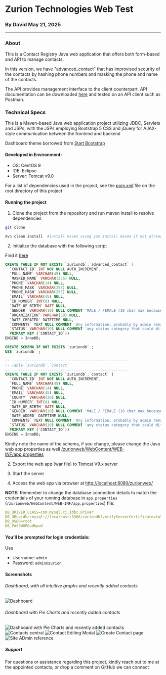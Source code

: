 # Zurion Technologies Web Test
### By David May 21, 2025
____

### About
This is a Contact Registry Java web application that offers both form-based and API to manage contacts. 

In this version, we have "advanced_contact" that has improvised security of the contacts by hashing phone numbers and masking the phone and name of the contacts.

The API provides management interface to the client counterpart. API documentation can be downloaded [here](./ZurionTech-Web-APIs.postman_collection.json) and tested on an API client such as Postman. 


### Technical Specs
This is a Maven-based Java web application project utilizing JDBC, Servlets and JSPs, with the JSPs employing Bootstrap 5 CSS 
and jQuery for AJAX-style communication between the frontend and backend

Dashboard theme borrowed from [Start Bootstrap](https://startbootstrap.com/template/sb-admin)

#### Developed in Environment:
* OS: CentOS 9
* IDE: Eclipse
* Server: Tomcat v9.0

For a list of dependencies used in the project, see the [pom.xml](./pom.xml) file on the root directory of this project

#### Running the project
1. Clone the project from the repository and run maven install to resolve dependencies
```sh
git clone

mvn clean install  #install maven using yum install maven if not already installed
```


2. Initialize the database with the following script

Find it [here](./zurion_init_script.sql)

```sql
CREATE TABLE IF NOT EXISTS `zuriondb`.`advanced_contact` (
  `CONTACT_ID` INT NOT NULL AUTO_INCREMENT,
  `FULL_NAME` VARCHAR(45) NULL,
  `MASKED_NAME` VARCHAR(255) NULL,
  `PHONE` VARCHAR(14) NULL,
  `PHONE_MASK` VARCHAR(255) NULL,
  `PHONE_HASH` VARCHAR(255) NULL,
  `EMAIL` VARCHAR(45) NULL,
  `ID_NUMBER` INT(8) NULL,
  `DATE_OF_BIRTH` DATE NULL,
  `GENDER` VARCHAR(10) NULL COMMENT 'MALE / FEMALE (10 char max because of other variations of self identification that could be factored in)',
  `ORGANIZATION` VARCHAR(30) NULL,
  `DATE_CREATED` DATETIME NULL,
  `COMMENTS` TEXT NULL COMMENT 'Any information, probably by admin remarking this contact',
  `STATUS` VARCHAR(10) NULL COMMENT 'any status category that could differentiate this contact from normal management workflows e.g. ACTIVE (default), UNSUBSCRIBED etc.',
  PRIMARY KEY (`CONTACT_ID`))
ENGINE = InnoDB;

CREATE SCHEMA IF NOT EXISTS `zuriondb` ;
USE `zuriondb` ;

-- -----------------------------------------------------
-- Table `zuriondb`.`contact`
-- -----------------------------------------------------
CREATE TABLE IF NOT EXISTS `zuriondb`.`contact` (
  `CONTACT_ID` INT NOT NULL AUTO_INCREMENT,
  `FULL_NAME` VARCHAR(45) NULL,
  `PHONE` VARCHAR(14) NULL,
  `EMAIL` VARCHAR(45) NULL,
  `COUNTY` VARCHAR(30) NULL,
  `ID_NUMBER` INT(8) NULL,
  `DATE_OF_BIRTH` DATE NULL,
  `GENDER` VARCHAR(10) NULL COMMENT 'MALE / FEMALE (10 char max because of other variations of self identification that could be factored in)',
  `DATE_ADDED` DATETIME NULL,
  `COMMENTS` TEXT NULL COMMENT 'Any information, probably by admin remarking this contact',
  `STATUS` VARCHAR(10) NULL COMMENT 'any status category that could differentiate this contact from normal management workflows e.g. ACTIVE (default), UNSUBSCRIBED etc. If you are reviewing this, visualizing and designing systems is my special talent and success factor, Thank',
  PRIMARY KEY (`CONTACT_ID`))
ENGINE = InnoDB;
```

Kindly note the name of the schema, if you change, please change the Java web app properties as well [/zurionweb/WebContent/WEB-INF/app.properties](./WebContent/WEB-INF/app.properties)

2. Export the web app (war file) to Tomcat V9.x server

3. Start the server

4. Access the web app via browser at [http://localhost:8080/zurionweb/](http://localhost:8080/zurionweb/)

__NOTE:__ Remember to change the database connection details to match the credentials of your running database in `app.properties` (`/zurionweb/WebContent/WEB-INF/app.properties`) file:

```yaml
DB_DRIVER_CLASS=com.mysql.cj.jdbc.Driver
DB_URL=jdbc:mysql://localhost:3306/zuriondb?verifyServerCertificate=false&useSSL=true&requireSSL=true
DB_USER=root
DB_PASSWORD=dbpwd
```

#### You'll be prompted for login credentials:
Use  

- Username: `admin`
- Password: `admin@zurion`


#### Screenshots
###### Dashboard, with all intuitive graphs and recently added contacts
![Dashboard](/screenshots/A.png "Dashboard, with all intuitive graphs and recently added contacts")
###### Dashboard with Pie Charts and recently added contacts
![Dashboard with Pie Charts and recently added contacts](/screenshots/B.png "Dashboard with Pie Charts and recently added contacts")
![Contacts central](/screenshots/C.png "Page containing Table of Contacts")
![Contact Editing Modal](/screenshots/D.png "Friendly and accessible modal for fast editing  / modifying contacts")
![Create Contact page](/screenshots/E.png "New contact creation page")
![Site ADmin reference](/screenshots/F.png "Discovery of internal urls")


##### Support
For questions or assistance regarding this project, kindly reach out to me at the appointed contacts, or drop a comment on GitHub we can connect

